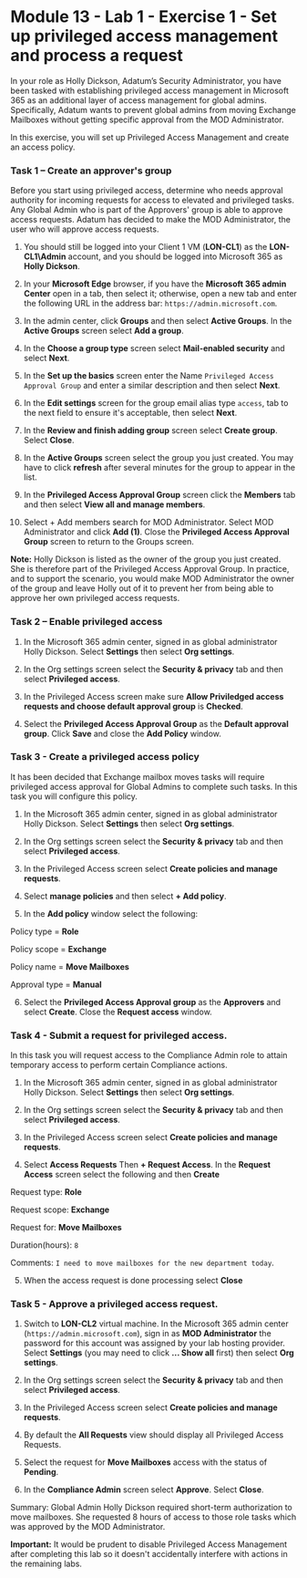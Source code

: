 # Module 13 - Lab 1 - Exercise 1 - Set up privileged access management and process a request


In your role as Holly Dickson, Adatum’s Security Administrator, you have been tasked with establishing privileged access management in Microsoft 365 as an additional layer of access management for global admins. Specifically, Adatum wants to prevent global admins from moving Exchange Mailboxes without getting specific approval from the MOD Administrator.

In this exercise, you will set up Privileged Access Management and create an access policy.

### Task 1 – Create an approver's group

Before you start using privileged access, determine who needs approval authority for incoming requests for access to elevated and privileged tasks. Any Global Admin who is part of the Approvers' group is able to approve access requests.  Adatum has decided to make the MOD Administrator, the user who will approve access requests.


1. You should still be logged into your Client 1 VM (**LON-CL1**) as the **LON-CL1\Admin** account, and you should be logged into Microsoft 365 as **Holly Dickson**. 

2. In your **Microsoft Edge** browser, if you have the **Microsoft 365 admin Center** open in a tab, then select it; otherwise, open a new tab and enter the following URL in the address bar: `https://admin.microsoft.com`.

3. In the admin center, click **Groups** and then select **Active Groups**.  In the **Active Groups** screen select **Add a group**.

4.  In the **Choose a group type** screen select **Mail-enabled security** and select **Next**.

5.  In the **Set up the basics** screen enter the Name `Privileged Access Approval Group` and enter a similar description and then select **Next**.

6.  In the **Edit settings** screen for the group email alias type `access`, tab to the next field to ensure it's acceptable, then select **Next**.

7.  In the **Review and finish adding group** screen select **Create group**. Select **Close**.

8.  In the **Active Groups** screen select the group you just created.  You may have to click **refresh** after several minutes for the group to appear in the list.

9.  In the **Privileged Access Approval Group** screen click the **Members** tab and then select **View all and manage members**.

10.  Select + Add members search for MOD Administrator. Select MOD Administrator and click **Add (1)**. Close the **Privileged Access Approval Group** screen to return to the Groups screen.

**Note:** Holly Dickson is listed as the owner of the group you just created. She is therefore part of the Privileged Access Approval Group. In practice, and to support the scenario, you would make MOD Administrator the owner of the group and leave Holly out of it to prevent her from being able to approve her own privileged access requests.


### Task 2 – Enable privileged access

1. In the Microsoft 365 admin center, signed in as global administrator Holly Dickson. Select **Settings** then select **Org settings**.

2. In the Org settings screen select the **Security & privacy** tab and then select **Privileged access**.

3. In the Privileged Access screen make sure **Allow Priviledged access requests and choose default approval group** is **Checked**.

4.  Select the **Privileged Access Approval Group** as the **Default approval group**.  Click **Save** and close the **Add Policy** window.


### Task 3 - Create a privileged access policy

It has been decided that Exchange mailbox moves tasks will require privileged access approval for Global Admins to complete such tasks.  In this task you will configure this policy.

1. In the Microsoft 365 admin center, signed in as global administrator Holly Dickson. Select **Settings** then select **Org settings**.  

2. In the Org settings screen select the **Security & privacy** tab and then select **Privileged access**. 

3. In the Privileged Access screen select **Create policies and manage requests**.

4. Select **manage policies** and then select **+ Add policy**.

5. In the **Add policy** window select the following:

Policy type = **Role**

Policy scope = **Exchange**

Policy name = **Move Mailboxes**

Approval type = **Manual**

6. Select the **Privileged Access Approval group** as the **Approvers** and select **Create**.  Close the **Request access** window.



### Task 4 - Submit a request for privileged access.

In this task you will request access to the Compliance Admin role to attain temporary access to perform certain Compliance actions.

1. In the Microsoft 365 admin center, signed in as global administrator Holly Dickson. Select **Settings** then select **Org settings**.  

2. In the Org settings screen select the **Security & privacy** tab and then select **Privileged access**. 

3. In the Privileged Access screen select **Create policies and manage requests**.

4. Select **Access Requests** Then **+ Request Access**.  In the **Request Access** screen select the following and then **Create**

Request type:  **Role**

Request scope:  **Exchange**

Request for:  **Move Mailboxes** 

Duration(hours): `8`

Comments: `I need to move mailboxes for the new department today`. 

5. When the access request is done processing select **Close** 


### Task 5 - Approve a privileged access request.

1. Switch to **LON-CL2** virtual machine.  In the Microsoft 365 admin center (`https://admin.microsoft.com`), sign in as **MOD Administrator** the password for this account was assigned by your lab hosting provider. Select **Settings** (you may need to click **... Show all** first) then select **Org settings**.  

2. In the Org settings screen select the **Security & privacy** tab and then select **Privileged access**. 

3. In the Privileged Access screen select **Create policies and manage requests**.

4. By default the **All Requests** view should display all Privileged Access Requests.

5. Select the request for **Move Mailboxes** access with the status of **Pending**.

6. In the **Compliance Admin** screen select **Approve**.  Select **Close**.

Summary: Global Admin Holly Dickson required short-term authorization to move mailboxes.  She requested 8 hours of access to those role tasks which was approved by the MOD Administrator.

**Important:** It would be prudent to disable Privileged Access Management after completing this lab so it doesn't accidentally interfere with actions in the remaining labs.
